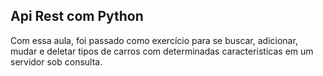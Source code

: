## Api Rest com Python
Com essa aula, foi passado como exercício para se buscar, adicionar, mudar e deletar tipos de carros com determinadas caracteristicas em um servidor sob consulta.
